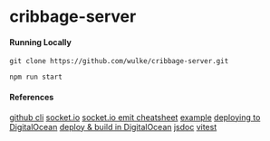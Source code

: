 # cribbage-server

#### Running Locally
`git clone https://github.com/wulke/cribbage-server.git`

`npm run start`

#### References
[github cli](https://cli.github.com/manual)
[socket.io](https://socket.io/docs/v4/)
[socket.io emit cheatsheet](https://socket.io/docs/v4/emit-cheatsheet/)
[example](https://github.com/llyram/Declare)
[deploying to DigitalOcean](https://coderrocketfuel.com/article/create-and-deploy-an-express-rest-api-to-a-digitalocean-server)
[deploy & build in DigitalOcean](https://medium.com/@chathula/how-to-set-up-a-ci-cd-pipeline-for-a-node-js-app-with-github-actions-2073201b0df6)
[jsdoc](https://www.prisma.io/blog/type-safe-js-with-jsdoc-typeSaf3js)
[vitest](https://vitest.dev/guide/)